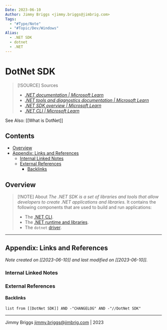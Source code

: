 ```yaml
---
Date: 2023-06-10
Author: Jimmy Briggs <jimmy.briggs@jimbrig.com>
Tags:
  - "#Type/Note"
  - "#Topic/Dev/Windows"
Alias:
  - .NET SDK
  - dotnet
  - .NET
---
```


# DotNet SDK

> [!SOURCE] Sources
> - *[.NET documentation | Microsoft Learn](https://learn.microsoft.com/en-us/dotnet/)*
> - *[.NET tools and diagnostics documentation | Microsoft Learn](https://learn.microsoft.com/en-us/dotnet/navigate/tools-diagnostics/)*
> - *[.NET SDK overview | Microsoft Learn](https://learn.microsoft.com/en-us/dotnet/core/sdk)*
> - *[.NET CLI | Microsoft Learn](https://learn.microsoft.com/en-us/dotnet/core/tools/)*

See Also: [[What is DotNet]]

## Contents

- [Overview](#overview)
- [Appendix: Links and References](#appendix-links-and-references)
	- [Internal Linked Notes](#internal-linked-notes)
	- [External References](#external-references)
		- [Backlinks](#backlinks)


## Overview

> [!NOTE] About
> *The .NET SDK is a set of libraries and tools that allow developers to create .NET applications and libraries.*
> It contains the following components that are used to build and run applications:
>
> - The [.NET CLI](https://learn.microsoft.com/en-us/dotnet/core/tools/).
> - The [.NET runtime and libraries](https://learn.microsoft.com/en-us/dotnet/core/introduction).
> - The `dotnet` [driver](https://learn.microsoft.com/en-us/dotnet/core/tools/#driver).


***

## Appendix: Links and References

*Note created on [[2023-06-10]] and last modified on [[2023-06-10]].*

### Internal Linked Notes

### External References

#### Backlinks

```dataview
list from [[DotNet SDK]] AND -"CHANGELOG" AND -"//DotNet SDK"
```


***

Jimmy Briggs <jimmy.briggs@jimbrig.com> | 2023

